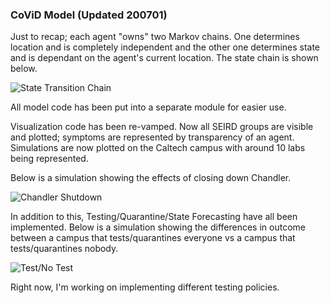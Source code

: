 ### CoViD Model (Updated 200701)

Just to recap; each agent "owns" two Markov chains. One determines location and is completely independent and the other one determines state and is dependant on the agent's current location. The state chain is shown below.

![State Transition Chain](chain_updated.png)

All model code has been put into a separate module for easier use.

Visualization code has been re-vamped. Now all SEIRD groups are visible and plotted; symptoms are represented by transparency of an agent. Simulations are now plotted on the Caltech campus with around 10 labs being represented.

Below is a simulation showing the effects of closing down Chandler.

![Chandler Shutdown](200701_long.gif)

In addition to this, Testing/Quarantine/State Forecasting have all been implemented. Below is a simulation showing the differences in outcome between a campus that tests/quarantines everyone vs a campus that tests/quarantines nobody.

![Test/No Test](200701_long_testing.gif)

Right now, I'm working on implementing different testing policies.